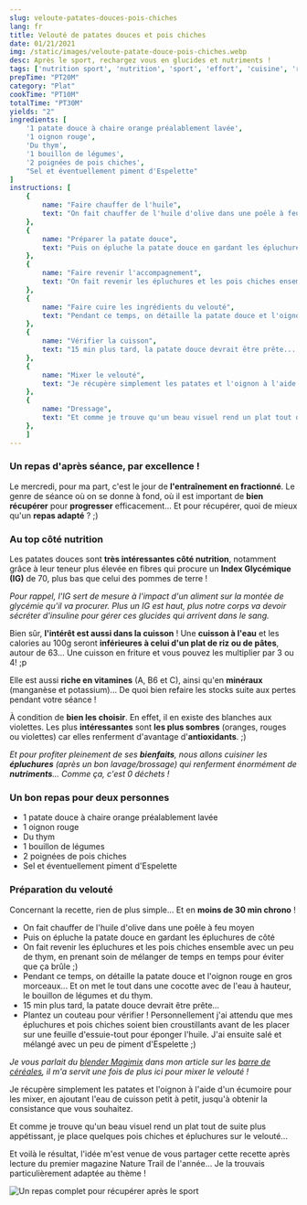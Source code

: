 ```yaml
---
slug: veloute-patates-douces-pois-chiches
lang: fr
title: Velouté de patates douces et pois chiches
date: 01/21/2021
img: /static/images/veloute-patate-douce-pois-chiches.webp
desc: Après le sport, rechargez vous en glucides et nutriments !
tags: ['nutrition sport', 'nutrition', 'sport', 'effort', 'cuisine', 'recette', 'velouté', 'patate douce', 'pois chiche', 'végétarien', 'vitamines', 'minéraux', 'index glycémique', 'IG', 'végétarien', '0 déchets']
prepTime: "PT20M"
category: "Plat"
cookTime: "PT10M"
totalTime: "PT30M"
yields: "2"
ingredients: [
    '1 patate douce à chaire orange préalablement lavée',
    '1 oignon rouge',
    'Du thym',
    '1 bouillon de légumes',
    '2 poignées de pois chiches',
    "Sel et éventuellement piment d'Espelette"
]
instructions: [
    {
        name: "Faire chauffer de l'huile",
        text: "On fait chauffer de l'huile d'olive dans une poêle à feu moyen",
    },
    {
        name: "Préparer la patate douce",
        text: "Puis on épluche la patate douce en gardant les épluchures de côté",
    },
    {
        name: "Faire revenir l'accompagnement",
        text: "On fait revenir les épluchures et les pois chiches ensemble avec un peu de thym, en prenant soin de mélanger de temps en temps pour éviter que ça brûle.",
    },
    {
        name: "Faire cuire les ingrédients du velouté",
        text: "Pendant ce temps, on détaille la patate douce et l'oignon rouge en gros morceaux... Et on met le tout dans une cocotte avec de l'eau à hauteur, le bouillon de légumes et du thym.",
    },
    {
        name: "Vérifier la cuisson",
        text: "15 min plus tard, la patate douce devrait être prête... Plantez un couteau pour vérifier ! Personnellement j'ai attendu que mes épluchures et pois chiches soient bien croustillants avant de les placer sur une feuille d'essuie-tout pour éponger l'huile. J'ai ensuite salé et mélangé avec un peu de piment d'Espelette.",
    },
    {
        name: "Mixer le velouté",
        text: "Je récupère simplement les patates et l'oignon à l'aide d'un écumoire pour les mixer, en ajoutant l'eau de cuisson petit à petit, jusqu'à obtenir la consistance que vous souhaitez.",
    },
    {
        name: "Dressage",
        text: "Et comme je trouve qu'un beau visuel rend un plat tout de suite plus appétissant, je place quelques pois chiches et épluchures sur le velouté...",
    },
    ]
---
```


### Un repas d'après séance, par excellence !

Le mercredi, pour ma part, c'est le jour de **l'entraînement en fractionné**. Le genre de séance où on se donne à fond, où il est important de **bien récupérer** pour **progresser** efficacement... Et pour récupérer, quoi de mieux qu'un **repas adapté** ? ;)

### Au top côté nutrition

Les patates douces sont **très intéressantes côté nutrition**, notamment grâce à leur teneur plus élevée en fibres qui procure un **Index Glycémique (IG)** de 70, plus bas que celui des pommes de terre !

*Pour rappel, l'IG sert de mesure à l'impact d'un aliment sur la montée de glycémie qu'il va procurer. Plus un IG est haut, plus notre corps va devoir sécréter d'insuline pour gérer ces glucides qui arrivent dans le sang.*

Bien sûr, **l'intérêt est aussi dans la cuisson** ! Une **cuisson à l'eau** et les calories au 100g seront **inférieures à celui d'un plat de riz ou de pâtes**, autour de 63... Une cuisson en friture et vous pouvez les multiplier par 3 ou 4! ;p

Elle est aussi **riche en vitamines** (A, B6 et C), ainsi qu'en **minéraux** (manganèse et potassium)... De quoi bien refaire les stocks suite aux pertes pendant votre séance !

À condition de **bien les choisir**. En effet, il en existe des blanches aux violettes. Les plus **intéressantes** sont **les plus sombres** (oranges, rouges ou violettes) car elles renferment d'avantage d'**antioxidants**. ;)

*Et pour profiter pleinement de ses **bienfaits**, nous allons cuisiner les **épluchures** (après un bon lavage/brossage) qui renferment énormément de **nutriments**... Comme ça, c'est 0 déchets !*

### Un bon repas pour deux personnes

- 1 patate douce à chaire orange préalablement lavée 
- 1 oignon rouge
- Du thym
- 1 bouillon de légumes
- 2 poignées de pois chiches
- Sel et éventuellement piment d'Espelette

### Préparation du velouté

Concernant la recette, rien de plus simple... Et en **moins de 30 min chrono** !

- On fait chauffer de l'huile d'olive dans une poêle à feu moyen
- Puis on épluche la patate douce en gardant les épluchures de côté
- On fait revenir les épluchures et les pois chiches ensemble avec un peu de thym, en prenant soin de mélanger de temps en temps pour éviter que ça brûle ;)
- Pendant ce temps, on détaille la patate douce et l'oignon rouge en gros morceaux... Et on met le tout dans une cocotte avec de l'eau à hauteur, le bouillon de légumes et du thym.
- 15 min plus tard, la patate douce devrait être prête...
- Plantez un couteau pour vérifier ! Personnellement j'ai attendu que mes épluchures et pois chiches soient bien croustillants avant de les placer sur une feuille d'essuie-tout pour éponger l'huile. J'ai ensuite salé et mélangé avec un peu de piment d'Espelette ;)

*Je vous parlait du [blender Magimix](https://amzn.to/3ppqoEt "Lien vers le blender que j'utilise au quotidien") dans mon article sur les [barre de céréales](/nutrition/barres-avoine-epautre "Ma recette de barres de céréales de l'effort"), il m'a servit une fois de plus ici pour mixer le velouté !*

Je récupère simplement les patates et l'oignon à l'aide d'un écumoire pour les mixer, en ajoutant l'eau de cuisson petit à petit, jusqu'à obtenir la consistance que vous souhaitez.

Et comme je trouve qu'un beau visuel rend un plat tout de suite plus appétissant, je place quelques pois chiches et épluchures sur le velouté...

Et voilà le résultat, l'idée m'est venue de vous partager cette recette après lecture du premier magazine Nature Trail de l'année... Je la trouvais particulièrement adaptée au thème !

![Un repas complet pour récupérer après le sport](/static/images/veloute-patate-douce-pois-chiches.webp)
